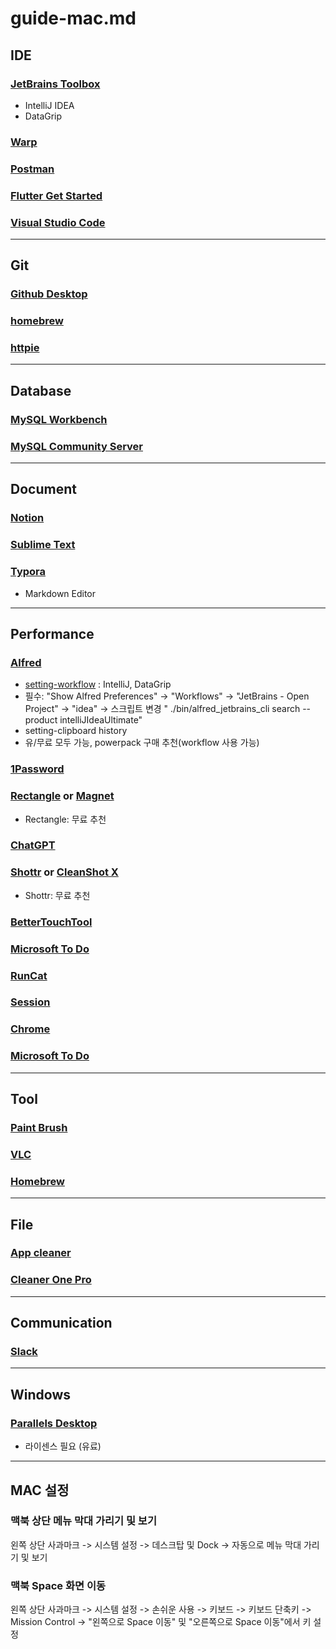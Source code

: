 # guide-mac.md

## IDE

### [JetBrains Toolbox](https://www.jetbrains.com/toolbox-app)

- IntelliJ IDEA
- DataGrip

### [Warp](https://warp.dev)

### [Postman](https://www.postman.com)

### [Flutter Get Started](https://flutter.dev/docs/get-started/install/macos)

### [Visual Studio Code](https://code.visualstudio.com)

---

## Git

### [Github Desktop](https://desktop.github.com)

### [homebrew](https://brew.sh)

### [httpie](https://httpie.io)

---

## Database

### [MySQL Workbench](https://dev.mysql.com/downloads/workbench)

### [MySQL Community Server](https://dev.mysql.com/downloads/mysql)

---

## Document

### [Notion](https://www.notion.so)

### [Sublime Text](https://www.sublimetext.com)

### [Typora](https://typora.io)

- Markdown Editor

---

## Performance

### [Alfred](https://www.alfredapp.com)

- [setting-workflow](https://github.com/bchatard/alfred-jetbrains) : IntelliJ, DataGrip
- 필수: "Show Alfred Preferences" -> "Workflows" -> "JetBrains - Open Project" -> "idea" ->  스크립트 변경 "
  ./bin/alfred_jetbrains_cli search --product intelliJIdeaUltimate"
- setting-clipboard history
- 유/무료 모두 가능, powerpack 구매 추천(workflow 사용 가능)

### [1Password](https://1password.com)

### [Rectangle](https://rectangleapp.com) or [Magnet](https://magnet.crowdcafe.com)

- Rectangle: 무료 추천

### [ChatGPT](https://chat.openai.com)

### [Shottr](https://shottr.cc) or [CleanShot X](https://cleanshot.com)

- Shottr: 무료 추천

### [BetterTouchTool](https://folivora.ai)

### [Microsoft To Do](https://to-do.office.com/tasks/)

### [RunCat](https://apps.apple.com/kr/app/runcat/id1429033973)

### [Session](https://www.stayinsession.com)

### [Chrome](https://www.google.com/intl/ko/chrome)

### [Microsoft To Do](https://apps.apple.com/us/app/microsoft-to-do/id1274495053)

---

## Tool

### [Paint Brush](https://paintbrush.sourceforge.io/downloads)

### [VLC](https://www.videolan.org/vlc/index.ko.html)

### [Homebrew](https://brew.sh)

---

## File

### [App cleaner](https://freemacsoft.net/appcleaner/)

### [Cleaner One Pro](https://apps.apple.com/kr/app/cleaner-one-pro-디스크-정리/id1133028347)

---

## Communication

### [Slack](https://slack.com/intl/ko-kr/downloads/mac?geocode=ko-kr)

---

## Windows

### [Parallels Desktop](https://www.parallels.com/kr/products/desktop)

- 라이센스 필요 (유료)

---

## MAC 설정

### 맥북 상단 메뉴 막대 가리기 및 보기

왼쪽 상단 사과마크 -> 시스템 설정 -> 데스크탑 및 Dock -> 자동으로 메뉴 막대 가리기 및 보기

### 맥북 Space 화면 이동

왼쪽 상단 사과마크 -> 시스템 설정 -> 손쉬운 사용 -> 키보드 -> 키보드 단축키 -> Mission Control -> "왼쪽으로 Space 이동" 및 "오른쪽으로 Space 이동"에서 키 설정

